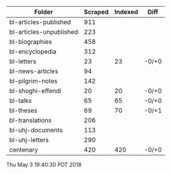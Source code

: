 | Folder                         | Scraped | Indexed |      Diff |
| ------------------------------ | ------- | ------- | --------- |
| bl-articles-published          |     911 |         |           |
| bl-articles-unpublished        |     223 |         |           |
| bl-biographies                 |     458 |         |           |
| bl-encyclopedia                |     312 |         |           |
| bl-letters                     |      23 |      23 |     -0/+0 |
| bl-news-articles               |      94 |         |           |
| bl-pilgrim-notes               |     142 |         |           |
| bl-shoghi-effendi              |      20 |      20 |     -0/+0 |
| bl-talks                       |      65 |      65 |     -0/+0 |
| bl-theses                      |      69 |      70 |     -0/+1 |
| bl-translations                |     206 |         |           |
| bl-uhj-documents               |     113 |         |           |
| bl-uhj-letters                 |     290 |         |           |
| centenary                      |     420 |     420 |     -0/+0 |

Thu May  3 19:40:30 PDT 2018
